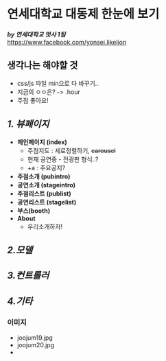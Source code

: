# 연세대학교 대동제 한눈에 보기 
_**by 연세대학교 멋사 1팀**_           
https://www.facebook.com/yonsei.likelion

## 생각나는 해야할 것
* css/js 파일 min으로 다 바꾸기.. 
* 지금의 ㅇㅇ은? -> .hour
* 주점 좋아요!

## _1. 뷰페이지_
* **메인페이지 (index)**
   + 주점지도 : 세로정렬하기, ~~carousel~~
   + 현재 공연중 - 전광판 형식..?
   + +a : 주요공지? 
* **주점소개 (pubintro)**
* **공연소개 (stageintro)**
* **주점리스트 (publist)**
* **공연리스트 (stagelist)**
* **부스(booth)**
* **About** 
   + 우리소개하자!

## _2.모델_

## _3.컨트롤러_

## _4.기타_
### 이미지
* joojum19.jpg
* joojum20.jpg
* 
